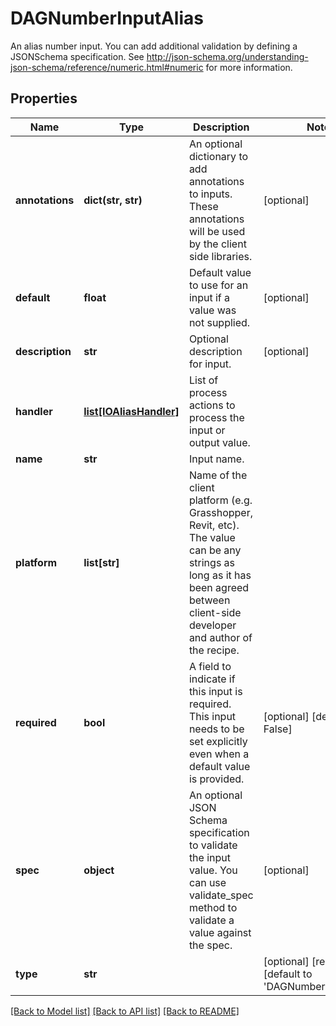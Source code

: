 # DAGNumberInputAlias

An alias number input.  You can add additional validation by defining a JSONSchema specification.  See http://json-schema.org/understanding-json-schema/reference/numeric.html#numeric for more information.
## Properties
Name | Type | Description | Notes
------------ | ------------- | ------------- | -------------
**annotations** | **dict(str, str)** | An optional dictionary to add annotations to inputs. These annotations will be used by the client side libraries. | [optional] 
**default** | **float** | Default value to use for an input if a value was not supplied. | [optional] 
**description** | **str** | Optional description for input. | [optional] 
**handler** | [**list[IOAliasHandler]**](IOAliasHandler.md) | List of process actions to process the input or output value. | 
**name** | **str** | Input name. | 
**platform** | **list[str]** | Name of the client platform (e.g. Grasshopper, Revit, etc). The value can be any strings as long as it has been agreed between client-side developer and author of the recipe. | 
**required** | **bool** | A field to indicate if this input is required. This input needs to be set explicitly even when a default value is provided. | [optional] [default to False]
**spec** | **object** | An optional JSON Schema specification to validate the input value. You can use validate_spec method to validate a value against the spec. | [optional] 
**type** | **str** |  | [optional] [readonly] [default to 'DAGNumberInputAlias']

[[Back to Model list]](../README.md#documentation-for-models) [[Back to API list]](../README.md#documentation-for-api-endpoints) [[Back to README]](../README.md)


